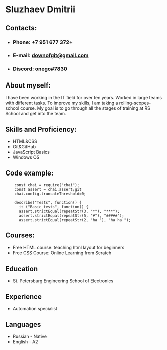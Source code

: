 # Sluzhaev Dmitrii
## Contacts:
- ### Phone: +7 951 677 372+
- ### E-mail: downofgit@gmail.com
- ### Discord: onego#7830
## About myself:
I have been working in the IT field for over ten years. Worked in large teams with different tasks. To improve my skills, I am taking a rolling-scopes-school course. My goal is to go through all the stages of training at RS School and get into the team.
## Skills and Proficiency:
- HTML&CSS
- Git&GitHub
- JavaScript Basics
- Windows OS
## Code example:
```     
    const chai = require("chai");
    const assert = chai.assert;git
    chai.config.truncateThreshold=0;

    describe("Tests", function() {
      it ("Basic tests", function() {
      assert.strictEqual(repeatStr(3, "*"), "***");
      assert.strictEqual(repeatStr(5, "#"), "#####");
      assert.strictEqual(repeatStr(2, "ha "), "ha ha ");
```
## Courses:
- Free HTML course: teaching html layout for beginners
- Free CSS Course: Online Learning from Scratch
## Education
- St. Petersburg Engineering School of Electronics
## Experience
- Automation specialist
## Languages
- Russian - Native
- English - A2